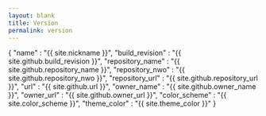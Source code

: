 ```yaml
---
layout: blank
title: Version
permalink: version
---
```

{
"name"            : "{{ site.nickname }}",
"build_revision"  : "{{ site.github.build_revision }}",
"repository_name" : "{{ site.github.repository_name }}",
"repository_nwo"  : "{{ site.github.repository_nwo }}",
"repository_url"  : "{{ site.github.repository_url }}",
"url"             : "{{ site.github.url }}",
"owner_name"      : "{{ site.github.owner_name }}",
"owner_url"       : "{{ site.github.owner_url }}",
"color_scheme"    : "{{ site.color_scheme }}",
"theme_color"     : "{{ site.theme_color }}"
}